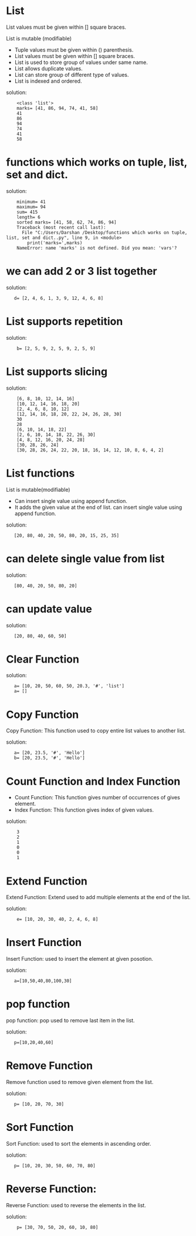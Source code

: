 # List
List values must be given within [] square braces.

List is mutable (modifiable)
* Tuple values must be given within () parenthesis.
* List values must be given within [] square braces.
* List is used to store group of values under same name.
* List allows duplicate values.
* List can store group of different type of values.
* List is indexed and ordered.

solution:

        <class 'list'>
        marks= [41, 86, 94, 74, 41, 58]
        41
        86
        94
        74
        41
        58
        
       
# functions which works on tuple, list, set and dict.

solution:

        minimum= 41
        maximum= 94
        sum= 415
        length= 6
        sorted marks= [41, 58, 62, 74, 86, 94]
        Traceback (most recent call last):
          File "C:/Users/Darshan /Desktop/functions which works on tuple, list, set and dict..py", line 9, in <module>
            print('marks=',marks)
        NameError: name 'marks' is not defined. Did you mean: 'vars'?
        
# we can add 2 or 3 list together

solution:

       d= [2, 4, 6, 1, 3, 9, 12, 4, 6, 8]
     
# List supports repetition

solution:

        b= [2, 5, 9, 2, 5, 9, 2, 5, 9]
        
# List supports slicing
 
 solution:

        [6, 8, 10, 12, 14, 16]
        [10, 12, 14, 16, 18, 20]
        [2, 4, 6, 8, 10, 12]
        [12, 14, 16, 18, 20, 22, 24, 26, 28, 30]
        30
        28
        [6, 10, 14, 18, 22]
        [2, 6, 10, 14, 18, 22, 26, 30]
        [4, 8, 12, 16, 20, 24, 28]
        [30, 28, 26, 24]
        [30, 28, 26, 24, 22, 20, 18, 16, 14, 12, 10, 8, 6, 4, 2]

# List functions 

 List is mutable(modifiable)
  *  Can insert single value using append function.
  * It adds the given value at the end of list.
    can insert single value using append function.

solution:

       [20, 80, 40, 20, 50, 80, 20, 15, 25, 35]
       
# can delete single value from list   

solution:  

       [80, 40, 20, 50, 80, 20]

# can update value

solution:

       [20, 80, 40, 60, 50]

# Clear Function

solution:

       a= [10, 20, 50, 60, 50, 20.3, '#', 'list']
       a= []


# Copy Function

Copy Function: This function used to copy entire list values to another list.

solution:

       a= [20, 23.5, '#', 'Hello']
       b= [20, 23.5, '#', 'Hello']
# Count Function and Index Function
* Count Function:  This function gives number of occurrences of gives element.
* Index Function: This function gives index of given values.

solution:

        3
        2
        1
        0
        0
        1
# Extend Function                        
Extend Function: Extend used to add multiple elements at the end of the list.

solution:

        e= [10, 20, 30, 40, 2, 4, 6, 8]

# Insert Function
Insert Function: used to insert the element at given posotion.

solution:

       a=[10,50,40,80,100,30]

# pop function
pop function: pop used to remove last item in the list.

solution:

       p=[10,20,40,60]

# Remove Function
Remove function used to remove given element from the list.

solution:

       p= [10, 20, 70, 30]

# Sort Function
Sort Function: used to sort the elements in ascending order.

solution:

       p= [10, 20, 30, 50, 60, 70, 80]
# Reverse Function:
Reverse Function: used to reverse the elements in the list.

solution:

        p= [30, 70, 50, 20, 60, 10, 80]





